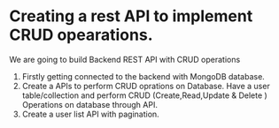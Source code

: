 # Creating a rest API to implement CRUD opearations.

We are going  to build Backend REST API with CRUD operations
1. Firstly getting connected to the backend with MongoDB database.
2. Create a APIs to perform CRUD oprations on Database. Have a user table/collection and perform CRUD (Create,Read,Update & Delete ) Operations on database through  API.
3. Create a user list API with pagination.
